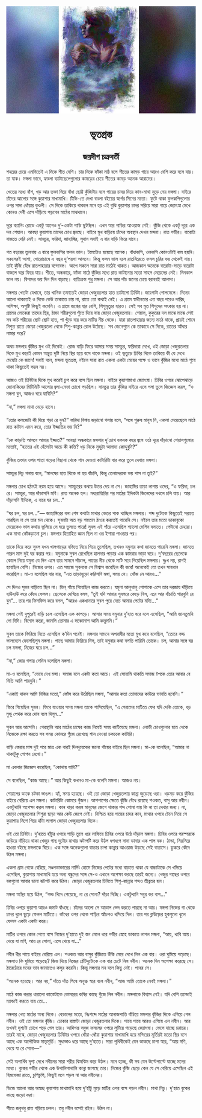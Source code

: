 <div align=center> <img src="../../metadata/images/rabibasariya/ভূতগ্রস্ত.jpg" align="center" ></div>
<h1 align=center>ভূতগ্রস্ত</h1>
<h2 align=center>জয়দীপ চক্রবর্তী</h2>
শহরের চেয়ে এমনিতেই এ দিকে শীত বেশি। চার দিকে ফাঁকা মাঠ বলে শীতের কামড় গায়ে আরও বেশি করে বসে যায়। তা যাক। মঙ্গলা ভাবে, হ্যাংলা ব্যাটাছেলেগুলোর কামড়ের চেয়ে শীতের কামড় অনেক আরামের।<br> <br>খেতের মধ্যে বাঁশ, খড় আর তক্তা দিয়ে বাঁধা ছোট্ট কুঁজিটায় বসে গায়ের চাদর দিয়ে কান-মাথা মুড়ে নেয় মঙ্গলা। বাইরে চাঁদের আলোর সঙ্গে কুয়াশার মাখামাখি। টিভি-তে দেখা বাংলা বইয়ের স্বর্গের সিনের মতো। ফুটে থাকা ফুলকপিগুলোর ওপর সাদা ধোঁয়ার কুণ্ডলী। সে দিকে তাকিয়ে থাকলে মনে হয় এই বুঝি কুয়াশার চাদর সরিয়ে সারা গায়ে জ্যোৎস্না মেখে কোনও দেবী এসে দাঁড়িয়ে পড়বেন মাঠের মাঝখানে।<br> <br>দূরে ক্যানিং রোডে একটু আগেও দু’-একটা গাড়ি ছুটছিল। এখন আর গাড়ির আওয়াজ নেই। কুঁজি থেকে একটু দূরে এক দল শেয়াল। আবছা কুয়াশায় তাদের চোখ জ্বলছে। বাইরে মুখ বাড়িয়ে চাঁদের অবস্থান দেখল মঙ্গলা। রাত গভীর। বারোটা বাজতে দেরি নেই। সামচুর, ফরিদা, জাহাঙ্গির, সুদাম সবাই এ বার বাড়ি ফিরে যাবে।<br> <br>গত বছরের তুলনায় এ বারে ফুলকপির ফলন ভাল। টমেটোও হয়েছে অনেক। বাঁধাকপি, ওলকপি কোনওটাই কম হয়নি। সকলেরই আশা, খোরোচাষে এ বছর দু’পয়সা আসবে। কিন্তু ফলন ভাল হলে রাতবিরেতে ফসল চুরির ভয় থেকেই যায়। তাই কুঁজি বেঁধে রাতপাহারার বন্দোবস্ত। আগে সকলে সারা রাত মাঠেই থাকত। আজকাল অনেকে বারোটা-সাড়ে বারোটা বাজলে ঘরে ফিরে যায়। শীতে, অন্ধকারে, ফাঁকা মাঠে কুঁজির মধ্যে রাত কাটানোর মতো সাহস মেয়েদের নেই। দিনকাল ভাল নয়। বিপদের ভয় দিন দিন বাড়ছে। ব্যতিক্রম শুধু মঙ্গলা। সে আর পাঁচ জনের চেয়ে বরাবরই আলাদা।<br> <br>মঙ্গলার খেতটা যেখানে, তার খানিক তফাতেই জোড়া খেজুরতলার হাত চ্যাটালো ঢিবিটা। জায়গাটা গোলমেলে। দিনের আলো থাকতেই ও দিকে কেউ তাকাতে চায় না, রাতে তো কথাই নেই। এ গ্রামে স্বাধীনতার এত বছর পরেও দারিদ্র, অশিক্ষা, অপুষ্টি কিছুই কমেনি। এ গ্রামে জন্মের হার বেশি, শিশুমৃত্যুর হারও। সেই সব মৃত শিশুদের সৎকার হয় না। গ্রামের লোকেরা তাদের স্থির, ঠান্ডা শরীরগুলো পুঁতে দিয়ে যায় জোড়া খেজুরতলায়। শেয়াল, কুকুরের দল মাঝে মাঝে সেই সব কচি শরীরের ছোট ছোট হাত, পা খুঁড়ে বার করে মাটির নীচ থেকে। যারা রাতপাহারার জন্যে মাঠে থাকে, প্রায়ই শোনে নিশুত রাতে জোড়া খেজুরতলা থেকে শিশু-কান্নার রোল উঠেছে। সব জেনেশুনে কে তাকাবে সে দিকে, রাতের আঁধার নামার পরে?<br> <br>অথচ মঙ্গলার কুঁজির মুখ ওই দিকেই। রোজ বাড়ি ফিরে আসার সময় সামচুর, ফরিদারা দেখে, ওই জোড়া খেজুরতলার দিকে মুখ করেই কেমন অদ্ভুত দৃষ্টি নিয়ে স্থির হয়ে বসে থাকে মঙ্গলা। ওই ভূতুড়ে ঢিবির দিকে তাকিয়ে কী যে দেখে মেয়েটা কে জানে! সবাই বলে, মঙ্গলা ভূতগ্রস্ত, নইলে সারা রাত একলা একটা মেয়ের পক্ষে ও ভাবে কুঁজির মধ্যে মাঠে শুয়ে থাকা কিছুতেই সম্ভব নয়।<br> <br>আজও ওই ঢিবিটার দিকে মুখ করেই চুপ করে বসে ছিল মঙ্গলা। বাইরে কুয়াশামাখা জ্যোৎস্না। ঢিবির ওপরে ঝোপেঝাড়ে জোনাকিদের মিটিমিটি আলোর জ্বলা-নেভা চোখে পড়ছিল। সামচুর তার কুঁজির বাইরে এসে গলা তুলে জিজ্ঞেস করল, “ও মঙ্গলা বুন, আজও ঘরে যাবিনি?”<br> <br>“না,” মঙ্গলা মাথা নেড়ে হাসে।<br> <br>“তোর কলজেটা কী দিয়ে গড়া রে বুন?” ফরিদা বিস্ময় জড়ানো গলায় বলে, “সঙ্গে পুরুষ মানুষ নি, একলা মেয়েছেলে মাঠে রাত কাটাস এমন করে, তোর ইজ্জতির ভয় নি?”<br> <br>“কে কাড়তি আসবে আমার ইজ্জত?” আবছা অন্ধকারে মঙ্গলার দু’চোখ ধকধক করে জ্বলে ওঠে দূরে দাঁড়ানো শেয়ালগুলোর মতোই, “হাতের এই হেঁসোটা আচে কী কত্তি? ধড় থিকে মুন্ডুটা আলাদা কোদ্দুবুনি?”<br> <br>কুঁজির তক্তার ওপর পাতা খড়ের বিছানা থেকে শান দেওয়া কাটারিটা বার করে তুলে দেখায় মঙ্গলা।<br> <br>সামচুর নিচু গলায় বলে, “মানষের হাত থিকে না হয় বাঁচলি, কিন্তু তেনাদেরকে ভয় পাস না তুই?”<br> <br>মঙ্গলার চোখ হঠাৎই নরম হয়ে আসে। সামচুরের কথায় উত্তর দেয় না সে। জাহাঙ্গির তাড়া লাগায় ওদের, “ও ফরিদা, চল রে। সামচুর, আর দাঁড়াসনি মণি। রাত অনেক হল। মধ্যরাত্তিরির পর মাঠের ইদিকটা জিনেদের দখলে চলি যায়। আর দাঁড়াসনি ইদিকে, এ বারে ঘর চল...”<br> <br>“ঘর চল, ঘর চল...”— জাহাঙ্গিরের বলা শেষ কথাটা মাথার ভেতর পাক খাচ্ছিল মঙ্গলার। শব্দ দুটোকে কিছুতেই সরাতে পারছিল না সে তার মন থেকে। সুবলটা অত বড় শয়তান ঠাওর করতেই পারেনি সে। নইলে তার মতো ডাকাবুকো মেয়েকেও ভাল কথায় ভুলিয়ে সে ঘরে তুলতে পারে! সুবল এই গাঁয়ে এসেছিল শ্যালো মেশিন বসাতে। পেটানো চেহারা। এক মাথা কোঁকড়ানো চুল। মঙ্গলার হিতাহিত জ্ঞান ছিল না ওর ইশারা পাওয়ার পর।<br> <br>তাকে বিয়ে করে সুবল যখন খালপাড়ের বস্তিতে নিয়ে গিয়ে তুলেছিল, তখনও যমুনার কথা জানতে পারেনি মঙ্গলা। জানতে পারল মাস দুই ঘর করার পর। যমুনাকে সুবল রেখেছিল হালদার পাড়ার এক কামরার ভাড়া ঘরে। দু’বছরের ছেলেকে কোলে নিয়ে যমুনা যে দিন এসে তার সামনে দাঁড়াল, পায়ের নীচ থেকে মাটি সরে গিয়েছিল মঙ্গলার। দুঃখ নয়, রাগই হয়েছিল বেশি। নিজের ওপর। এত সহজে সুবলকে সে বিশ্বাস করেছিল কী করে! অনেকেই তো তখন সাবধান করেছিল। মা-ও বলেছিল বার বার, “এত তাড়াহুড়ো করিসনি মঙ্গা, সময় নে। খোঁজ নে আরও...”<br> <br>সে দিনও সুবল বাড়িতে ছিল না। ভিন্‌ গাঁয়ে গিয়েছিল কাজ করতে। যমুনা আলুথালু পোশাকে এসে তার দরজায় দাঁড়িয়ে হাউহাউ করে কেঁদে ফেলল। ছেলেকে দেখিয়ে বলল, “তুই যদি আমার সুবলরে কেড়ে নিস, এরে আর বাঁচাতি পারবুনি রে বুন”... তার পর ফিসফিস করে বলল, “আরও একখানারে সুবল পুরে দেচে আমার পেটের মদ্যি...”<br> <br>মঙ্গলা সেই দুপুরেই বাড়ি চলে এসেছিল এক কাপড়ে। আসার সময় যমুনার দু’হাত ধরে বলে এসেছিল, “আমি জানতুমনি গো দিদি। বিশ্বেস করো, জানলি তোমার এ সব্বোনাশ আমি কত্তুমনি।”<br> <br>সুবল তাকে ফিরিয়ে নিতে এসেছিল ক’দিন পরেই। মঙ্গলার সামনে অপরাধীর মতো মুখ করে বলেছিল, “তোরে বড্ড ভালবেসে ফেলেছিলুম মঙ্গলা। পাছে আমায় ফিরিয়ে দিস, তাই যমুনার কথা বলতি পারিনি তোকে। চল, আমার সঙ্গে ঘর চল মঙ্গলা, নিজের ঘরে চল...”<br> <br>“না,” জোর গলায় সেদিন বলেছিল মঙ্গলা।<br> <br>মা-ও বলেছিল, “ভেবে দেখ মঙ্গা। সমাজ বলে একটা কতা আচে। এই সোয়ামি থাকতি সমাজ টপকে তোর আবার বে দিতি আমি পারবুনি।”<br> <br>“একাই থাকব আমি নিজির মতো,” ফোঁস করে উঠেছিল মঙ্গলা, “আমার কতা তোমাদের কাউরে ভাবতি হবেনি।”<br> <br>ফিরে গিয়েছিল সুবল। ফিরে যাওয়ার সময় মঙ্গলা তাকে শাসিয়েছিল, “এ গেরামের মাটিতে ফের যদি দেকি তোকে, ধড় মুন্ডু পেথক করে দোব বলে দিলুম...”<br> <br>সুবল আর আসেনি। গেরস্থালি আর মাঠের চাষের কাজ নিয়েই সময় কাটিয়েছে মঙ্গলা। লোভী চোখগুলোর হাত থেকে নিজেকে রক্ষা করতে সব সময় কোমরে গুঁজে রেখেছে শান দেওয়া চকচকে কাটারি।<br> <br>বাড়ি ফেরার মাস দুই পরে মাত্র এক বারই দিনদুয়েকের জন্যে গাঁয়ের বাইরে ছিল মঙ্গলা। মা-কে বলেছিল, “আমার না থাকাটুকু গোপন রেখো।”<br> <br>মা একবার জিজ্ঞেস করেছিল, “কোথায় যাবি?”<br> <br>সে বলেছিল, “কাজ আছে।” আর কিছুই কখনও মা-কে বলেনি মঙ্গলা। আজও নয়।<br> <br>শেয়ালের ডাকে চটকা ভাঙল। হ্যাঁ, সময় হয়েছে। ওই তো জোড়া খেজুরতলায় কান্না জুড়েছে ওরা। ধড়মড় করে কুঁজির বাইরে বেরিয়ে এল মঙ্গলা। কাটারিটা কোমরে গুঁজল। আশপাশের ক্ষেতে কুঁজি বেঁধে রয়েছে শওকত, বাসু আর নবীন। একটুখানি অপেক্ষা করল মঙ্গলা। কান খাড়া করল মানুষের জেগে থাকার শব্দ শোনা যায় কি না তা দেখার জন্য। না, জোড়া খেজুরতলার শিশুরা ছাড়া আর কেউ জেগে নেই।  নিশ্চিত হয়ে গায়ের চাদর কান, মাথার ওপরে টেনে নিয়ে সে কুয়াশায় মিশে গিয়ে হাঁটা লাগাল জোড়া খেজুরতলার দিকে।<br> <br>ওই তো ঢিবিটা। দু’হাতে হাঁটুর ওপরে শাড়ি তুলে ধরে লাফিয়ে ঢিবির ওপরে উঠে দাঁড়াল মঙ্গলা। ঢিবির ওপরে পরস্পরকে জড়িয়ে দাঁড়িয়ে থাকা খেজুর গাছ দুটোর মাথায় ঝটাপটি করে উঠল ধপধপে সাদা ডানার এক পাল বক। ঠান্ডা, সিরসিরে হাওয়া বইছে মঙ্গলাকে ঘিরে। এক সঙ্গে অনেকগুলো বাচ্চার চাপা কান্নার আওয়াজ উড়ছে সেই বাতাসে। ডুকরে কেঁদে উঠল মঙ্গলা।<br> <br>একলা গ্রাম থেকে বেরিয়ে, মণ্ডলডাক্তারের নার্সিং হোমে নিজের পেটের মধ্যে বাড়তে থাকা যে বাচ্চাটাকে সে খসিয়ে এসেছিল, কুয়াশায় মাখামাখি হয়ে অন্য বন্ধুদের সঙ্গে সে-ও এখানে অপেক্ষা করছে তারই জন্যে। খেজুর গাছের ওপরে বকগুলো আবার ডানা ঝটপট করে উঠল। জোড়া খেজুরতলার ঢিবিতে শিশু-কান্নার শব্দও তীব্রতর হল।<br> <br>মঙ্গলা অস্থির হয়ে উঠল, “বড্ড খিদে পেয়েছে, না রে সোনা? দাঁড়া দিচ্ছি। একটুখানি সবুর কর বাপ...”<br> <br>ঢিবির ওপরে কুয়াশা আরও জমাট বাঁধছে। চাঁদের আলো সে আড়াল ভেদ করতে পারছে না আর। মঙ্গলা নিজের গা থেকে চাদর খুলে ছুড়ে ফেলল মাটিতে। কাঁধের ওপর থেকে শাড়ির আঁচলও খসিয়ে দিল। তার পর ব্লাউজ়ের হুকগুলো খুলে ফেলল একটা একটা করে।<br> <br>মাটির ওপরে কোল পেতে বসে নিজের দু’হাতে দুই স্তন মেলে ধরে গভীর স্নেহে ডাকতে লাগল মঙ্গলা, “আয়, খাবি আয়। খেয়ে যা মণি, আয় রে সোনা, এসে খেয়ে যা...”<br> <br>নবীন ধীর পায়ে বাইরে বেরিয়ে এল। শওকত আর বাসুর কুঁজিতে উঁকি মেরে দেখে নিল এক বার। ওরা ঘুমিয়ে পড়েছে। মঙ্গলাও কি ঘুমিয়ে পড়েছে? জিভ দিয়ে নিজের ঠোঁটদুটোকে এক বার চেটে নিল নবীন। অনেক দিন অপেক্ষা করেছে সে। ঠারেঠোরে মনের ভাব জানাতেও কসুর করেনি। কিন্তু মঙ্গলার মন বলে কিছু নেই। পাথর সে।<br> <br>“অনেক হয়েছে। আর নয়,” দাঁতে দাঁত পিষে অনুচ্চ স্বরে বলে নবীন, “আজ আমি তোকে নেবই মঙ্গলা।”<br> <br>মাঠে কাজ করার ধারালো কাস্তেটাকে কোমরের কষির কাছে গুঁজে নিল নবীন। মঙ্গলাকে বিশ্বাস নেই। যদি বেশি ত্যান্ডাই ম্যান্ডাই করতে যায় তো...<br> <br>মঙ্গলার খেত মাঠের অন্য দিকে। বেড়ালের মতো, নিঃশব্দে মাঠের আনাজপাতি বাঁচিয়ে মঙ্গলার কুঁজির দিকে এগিয়ে গেল নবীন। ওই তো মঙ্গলার কুঁজি। ঢোকার রাস্তাটা জোড়া খেজুরতলার দিকে। পায়ে পায়ে আরও এগিয়ে এল নবীন। আর তখনই দৃশ্যটা চোখে পড়ে গেল তার। আদিগন্ত সবুজ ফসলের ওপরে লুটিয়ে পড়েছে জ্যোৎস্না। ভেসে যাচ্ছে চরাচর। তারই মাঝে, জোড়া খেজুরতলার ঢিবিটার ওপরে ধোঁয়া-ধোঁয়া কুয়াশায় মাখামাখি হয়ে মন্দিরের মূর্তিরই মতো স্থির বসে আছে এক অলৌকিক মাতৃমূর্তি। সুধাভাণ্ড ধরে আছে দু’হাতে। সারা পৃথিবীকেই যেন ডাকছে চাপা স্বরে, “আয় মণি, খেয়ে যা রে সোনা—”<br> <br>সেই অপার্থিব দৃশ্য দেখে নবীনের সারা শরীর ঝিমঝিম করে উঠল। মনে হচ্ছে, কী সব যেন উল্টেপাল্টে যাচ্ছে মনের মধ্যে। বুকের গভীর থেকে এক উথালিপাথালি কান্না জাগছে তার। নিজের কুঁজি ছেড়ে কেন যে সে বেরিয়ে এসেছিল এই হিমভেজা রাতে, চুপিচুপি, কিছুই মনে পড়ল না আর নবীনের।<br> <br>ভিজে আলো আর অস্বচ্ছ কুয়াশায় মাখামাখি হয়ে দু’হাঁটু মুড়ে মাটির ওপর বসে পড়ল নবীন। মাথা নিচু। দু’হাত বুকের কাছে জড়ো করা।<br> <br>শীতে জবুথবু রাত গড়িয়ে চলল। তবু নবীন বসেই রইল। উঠল না।
